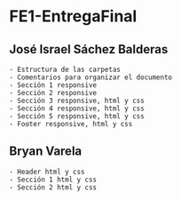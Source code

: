 # FE1-EntregaFinal

## José Israel Sáchez Balderas
    - Estructura de las carpetas
    - Comentarios para organizar el documento
    - Sección 1 responsive
    - Sección 2 responsive
    - Sección 3 responsive, html y css
    - Sección 4 responsive, html y css
    - Sección 5 responsive, html y css
    - Footer responsive, html y css
## Bryan Varela
    - Header html y css
    - Sección 1 html y css
    - Sección 2 html y css